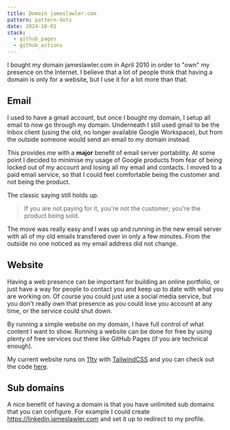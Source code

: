 ```yaml
---
title: Domain jameslawler.com
pattern: pattern-dots
date: 2024-10-01
stack:
  - github_pages
  - github_actions
---
```


I bought my domain jameslawler.com in April 2010 in order to "own" my presence on the Internet. I believe that a lot of people think that having a domain is only for a website, but I use it for a lot more than that.

## Email

I used to have a gmail account, but once I bought my domain, I setup all email to now go through my domain. Underneath I still used gmail to be the Inbox client (using the old, no longer available Google Workspace), but from the outside someone would send an email to my domain instead.

This provides me with a **major** benefit of email server portability. At some point I decided to minimise my usage of Google products from fear of being locked out of my account and losing all my email and contacts. I moved to a paid email service, so that I could feel comfortable being the customer and not being the product.

The classic saying still holds up.

> If you are not paying for it, you're not the customer; you're the product being sold.

The move was really easy and I was up and running in the new email server with all of my old emails transfered over in only a few minutes. From the outside no one noticed as my email address did not change.

## Website

Having a web presence can be important for building an online portfolio, or just have a way for people to contact you and keep up to date with what you are working on. Of course you could just use a social media service, but you don't really own that presence as you could lose you account at any time, or the service could shut down.

By running a simple website on my domain, I have full control of what content I want to show. Running a website can be done for free by using plenty of free services out there like GitHub Pages (if you are technical enough).

My current website runs on [11ty](https://www.11ty.dev/) with [TailwindCSS](https://tailwindcss.com/) and you can check out the code [here](https://github.com/jameslawler/jameslawler-blog).

## Sub domains

A nice benefit of having a domain is that you have unlimited sub domains that you can configure. For example I could create https://linkedin.jameslawler.com and set it up to redirect to my profile.
